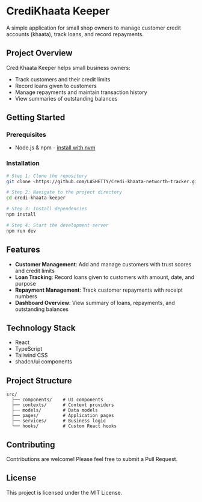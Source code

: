 
# CrediKhaata Keeper

A simple application for small shop owners to manage customer credit accounts (khaata), track loans, and record repayments.

## Project Overview

CrediKhaata Keeper helps small business owners:
- Track customers and their credit limits
- Record loans given to customers
- Manage repayments and maintain transaction history
- View summaries of outstanding balances

## Getting Started

### Prerequisites

- Node.js & npm - [install with nvm](https://github.com/nvm-sh/nvm#installing-and-updating)

### Installation

```sh
# Step 1: Clone the repository
git clone <https://github.com/LASHETTY/Credi-khaata-networth-tracker.git>

# Step 2: Navigate to the project directory
cd credi-khaata-keeper

# Step 3: Install dependencies
npm install

# Step 4: Start the development server
npm run dev
```

## Features

- **Customer Management**: Add and manage customers with trust scores and credit limits
- **Loan Tracking**: Record loans given to customers with amount, date, and purpose
- **Repayment Management**: Track customer repayments with receipt numbers
- **Dashboard Overview**: View summary of loans, repayments, and outstanding balances

## Technology Stack

- React
- TypeScript
- Tailwind CSS
- shadcn/ui components

## Project Structure

```
src/
  ├── components/    # UI components
  ├── contexts/      # Context providers
  ├── models/        # Data models
  ├── pages/         # Application pages
  ├── services/      # Business logic
  └── hooks/         # Custom React hooks
```

## Contributing

Contributions are welcome! Please feel free to submit a Pull Request.

## License

This project is licensed under the MIT License.
